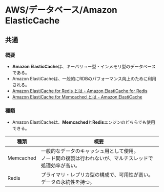 # AWS/データベース/Amazon ElasticCache

## 共通

### 概要

- **Amazon ElasticCache**は、キーバリュー型・インメモリ型のデータベースである。
- Amazon ElastiCacheは、一般的にRDBのパフォーマンス向上のために利用される。
- [Amazon ElastiCache for Redis とは - Amazon ElastiCache for Redis](https://docs.aws.amazon.com/ja_jp/AmazonElastiCache/latest/red-ug/WhatIs.html)
- [Amazon ElastiCache for Memcached とは - Amazon ElastiCache](https://docs.aws.amazon.com/ja_jp/AmazonElastiCache/latest/mem-ug/WhatIs.html)

### 種類

- Amazon ElastiCacheは、**Memcached**と**Redis**エンジンのどちらでも使用できる。

| 種類      | 概要                                                         |
| --------- | ------------------------------------------------------------ |
| Memcached | 一般的なデータのキャッシュ用として使用。<br />ノード間の複製は行われないが、マルチスレッドで処理効率が高い。 |
| Redis     | プライマリ・レプリカ型の構成で、可用性が高い。<br />データの永続性を持つ。 |
